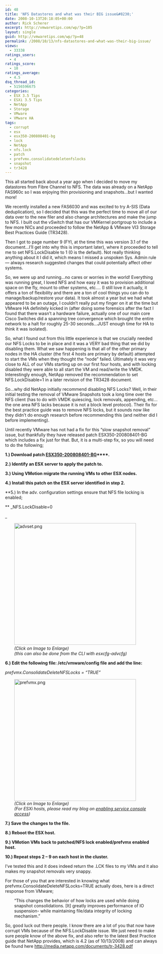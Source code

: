 ```yaml
---
id: 48
title: 'NFS Datastores and what was their BIG issue&#8230;'
date: 2008-10-13T20:18:05+00:00
author: Rick Scherer
excerpt: http://vmwaretips.com/wp/?p=105
layout: single
guid: http://vmwaretips.com/wp/?p=48
permalink: /2008/10/13/nfs-datastores-and-what-was-their-big-issue/
views:
  - 33338
ratings_users:
  - 4
ratings_score:
  - 18
ratings_average:
  - 4.5
dsq_thread_id:
  - 5156596675
categories:
  - ESX 3.5 Tips
  - ESXi 3.5 Tips
  - NetApp
  - Storage
  - VMware
  - VMware HA
tags:
  - corrupt
  - esx
  - esx350-200808401-bg
  - lock
  - NetApp
  - nfs.lock
  - patch
  - prefvmx.consolidatedeletenfslocks
  - snapshot
  - tr3428
---
```

This all started back about a year ago when I decided to move my datastores from Fibre Channel to NFS. The data was already on a NetApp FAS960c so I was enjoying thin provisioning and snapshots&#8230;but I wanted more!

<!--more-->

We recently installed a new FAS6030 and was excited to try A-SIS (Data deduplication), so I decided that this was the perfect time to move all of our data over to the new filer and also change architectures and make the jump to NFS. I built out the vSwitch that has our VMKernel portgroup to include a few more NICs and proceeded to follow the NetApp & VMware VI3 Storage Best Practices Guide (TR3428).

Then I got to page number 9 (FYI, at the time this was version 3.1 of the document&#8230;I&#8217;ll get into why this is important later), where it proceeded to tell me to set NFS.LockDisable to 1 (0 is the default). Not really thinking anything about it I did it, which means I missed a unspoken Sys. Admin rule &#8212; always research suggested changes that could potentially affect other systems.

So, we were up and running&#8230;no cares or worries in the world! Everything was running great, I loved NFS and how easy it was to provision additional space on the fly, mount to other systems, etc&#8230;. (I still love it actually, it offers a ton of flexibility and there are a ton of cool things you can do to manage/backup/restore your data). It took almost a year but we had what appeared to be an outage, I couldn&#8217;t really put my finger on it at the time but VMware HA definitely kicked in (after doing some forensics after the fact I found that there wasn&#8217;t a hardware failure, actually one of our main core Cisco Switches did a spanning tree convergence which brought the entire network to a halt for roughly 25-30 seconds&#8230;JUST enough time for HA to think it was isolated).

So, what I found out from this little experience is that we crucially needed our NFS Locks to be in place and it was a VERY bad thing that we did by disabling them. What we saw happening is that all of the other primary nodes in the HA cluster (the first 4 hosts are primary by default) attempted to start the VMs when they thought the &#8220;node&#8221; failed. Ultimately it was very close to ALL of our VMs starting up on our first four hosts, and with locking disabled they were able to all start the VM and read/write the VMDK. Interestingly enough, NetApp removed the recommendation to set NFS.LockDisable=1 in a later revision of the TR3428 document.

So&#8230;why did NetApp initially recommend disabling NFS Locks? Well, in their initial testing the removal of VMware Snapshots took a long time over the NFS client (has to do with VMDK quiescing, lock removals, appending, etc&#8230; the one area NFS lacks because it is not a block level protocol). Their fix for the best practice guide was to remove NFS locks, but it sounds now like they didn&#8217;t do enough research before recommending this (and neither did I before implementing).

Until recently VMware has not had a fix for this &#8220;slow snapshot removal&#8221; issue, but thankfully they have released patch ESX350-200808401-BG which includes a fix just for that. But, it is a multi-step fix, so you will need to do the following;

**1.) Download patch [ESX350-200808401-BG](http://download3.vmware.com/software/esx/ESX350-200808401-BG.zip)****.**

**2.) Identify an ESX server to apply the patch to.**

**3.) Using VMotion migrate the running VMs to other ESX nodes.**

**4.) Install this patch on the ESX server identified in step 2.**

**5.) In the adv. configuration settings ensure that NFS file locking is enabled;
  
** _NFS.LockDisable=0
  
_ 

<p style="padding-left: 30px;">
  <a class="thickbox" href="http://vmwaretips.com/wp/wp-content/gallery/screenshots/advset.png"><img class="ngg-singlepic ngg-left" src="http://vmwaretips.com/wp/wp-content/gallery/screenshots/advset.png" alt="advset.png" width="400" /></a><span class="thickbox"><em><br /> (Click on Image to Enlarge)<br /> </em></span><em>(this can also be done from the CLI with esxcfg-advcfg)</em>
</p>

**6.) Edit the following file: /etc/vmware/config file and add the line:**
  
 _prefvmx.ConsolidateDeleteNFSLocks = &#8220;TRUE&#8221;_

<p style="padding-left: 30px;">
  <a class="thickbox" href="http://vmwaretips.com/wp/wp-content/gallery/screenshots/prefvmx.png"><img class="ngg-singlepic ngg-left" src="http://vmwaretips.com/wp/wp-content/gallery/screenshots/prefvmx.png" alt="prefvmx.png" width="400" /><br /> </a><span class="thickbox"><em>(Click on Image to Enlarge)<br /> (For ESXi hosts, please read my blog on <a href="http://vmwaretips.com/wp/2008/10/20/access-the-esxi-service-console/">enabling service console access</a>)</em></span>
</p>

**7.) Save the changes to the file.**

**8.) Reboot the ESX host.**

**9.) VMotion VMs back to patched/NFS lock enabled/prefvmx enabled host.**

**10.) Repeat steps 2 &#8211; 9 on each host in the cluster.**

I&#8217;ve tested this and it does indeed return the .LCK files to my VMs and it also makes my snapshot removals very snappy.

For those of you that are interested in knowing what prefvmx.ConsolidateDeleteNFSLocks=TRUE actually does, here is a direct response from VMware;

<p style="padding-left: 30px;">
  &#8220;This changes the behavior of how locks are used while doing snapshot consolidations. [It] greatly improves performance of IO suspension- while maintaining file/data integrity of locking mechanism.&#8221;
</p>

So, good luck out there people. I know there are a lot of you that now have corrupt VMs because of the NFS.LockDisable issue. We just need to make sure people know of the above fix, and also refer to the latest Best Practice guide that NetApp provides, which is 4.2 (as of 10/13/2008) and can always be found here <http://media.netapp.com/documents/tr-3428.pdf>